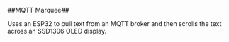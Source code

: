 ##MQTT Marquee##

Uses an ESP32 to pull text from an MQTT broker and then scrolls the text across an SSD1306 OLED display.
